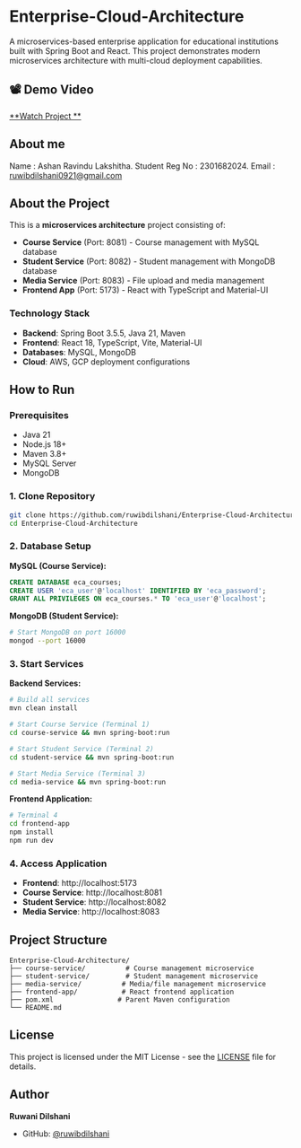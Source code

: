 # Enterprise-Cloud-Architecture

A microservices-based enterprise application for educational institutions built with Spring Boot and React. This project demonstrates modern microservices architecture with multi-cloud deployment capabilities.

## 📽️ Demo Video
[**Watch Project **](https://drive.google.com/file/d/1e8qp0k6L6z5yPiuzIzDc2BOCgl1oh0lT/view?usp=sharing)

## About me
Name : Ashan Ravindu Lakshitha.
Student Reg No : 2301682024.
Email : ruwibdilshani0921@gmail.com
## About the Project

This is a **microservices architecture** project consisting of:

- **Course Service** (Port: 8081) - Course management with MySQL database
- **Student Service** (Port: 8082) - Student management with MongoDB database
- **Media Service** (Port: 8083) - File upload and media management
- **Frontend App** (Port: 5173) - React with TypeScript and Material-UI

### Technology Stack
- **Backend**: Spring Boot 3.5.5, Java 21, Maven
- **Frontend**: React 18, TypeScript, Vite, Material-UI
- **Databases**: MySQL, MongoDB
- **Cloud**: AWS, GCP deployment configurations

## How to Run

### Prerequisites
- Java 21
- Node.js 18+
- Maven 3.8+
- MySQL Server
- MongoDB

### 1. Clone Repository
```bash
git clone https://github.com/ruwibdilshani/Enterprise-Cloud-Architecture.git
cd Enterprise-Cloud-Architecture
```

### 2. Database Setup

**MySQL (Course Service):**
```sql
CREATE DATABASE eca_courses;
CREATE USER 'eca_user'@'localhost' IDENTIFIED BY 'eca_password';
GRANT ALL PRIVILEGES ON eca_courses.* TO 'eca_user'@'localhost';
```

**MongoDB (Student Service):**
```bash
# Start MongoDB on port 16000
mongod --port 16000
```

### 3. Start Services

**Backend Services:**
```bash
# Build all services
mvn clean install

# Start Course Service (Terminal 1)
cd course-service && mvn spring-boot:run

# Start Student Service (Terminal 2)  
cd student-service && mvn spring-boot:run

# Start Media Service (Terminal 3)
cd media-service && mvn spring-boot:run
```

**Frontend Application:**
```bash
# Terminal 4
cd frontend-app
npm install
npm run dev
```

### 4. Access Application
- **Frontend**: http://localhost:5173
- **Course Service**: http://localhost:8081
- **Student Service**: http://localhost:8082
- **Media Service**: http://localhost:8083

## Project Structure
```
Enterprise-Cloud-Architecture/
├── course-service/          # Course management microservice
├── student-service/         # Student management microservice
├── media-service/          # Media/file management microservice
├── frontend-app/           # React frontend application
├── pom.xml                # Parent Maven configuration
└── README.md
```

## License

This project is licensed under the MIT License - see the [LICENSE](LICENSE) file for details.

## Author

**Ruwani Dilshani**
- GitHub: [@ruwibdilshani](https://github.com/ruwibdilshani)


